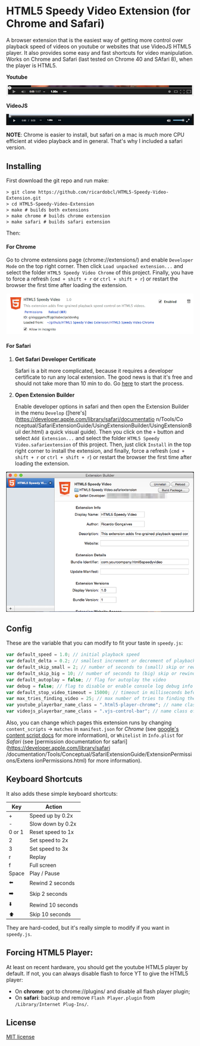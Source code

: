 # HTML5 Speedy Video Extension (for Chrome and Safari)

A browser extension that is the easiest way of getting more control over
playback speed of videos on youtube or websites that use VideoJS HTML5 player.
It also provides some easy and fast shortcuts for video manipulation. Works on
Chrome and Safari (last tested on Chrome 40 and SAfari 8), when the player is
HTML5.

**Youtube**

![Youtube Player](screenshots/yt_player.png)

**VideoJS**

![VideoJS Player](screenshots/vjs_player.png)


**NOTE**: Chrome is easier to install, but safari on a mac is *much* more CPU
efficient at video playback and in general. That's why I included a safari
version.

## Installing

First download the git repo and run make:

```Shell
> git clone https://github.com/ricardobcl/HTML5-Speedy-Video-Extension.git
> cd HTML5-Speedy-Video-Extension
> make # builds both extensions
> make chrome # builds chrome extension
> make safari # builds safari extension
```
Then:

#### For Chrome

Go to chrome extensions page (chrome://extensions/) and enable `Developer Mode`
on the top right corner. Then click `Load unpacked extension...` and select the
folder `HTML5 Speedy Video Chrome` of this project. Finally, you have to force a
refresh (`cmd + shift + r` or `ctrl + shift + r`) or restart the browser the
first time after loading the extension.

![Chrome Extensions](screenshots/chrome_ext.png)

#### For Safari

1. **Get Safari Developer Certificate**

    Safari is a bit more complicated, because it requires a developer certificate to
    run any local extension. The good news is that it's free and should not take
    more than 10 min to do. Go [here](https://developer.apple.com/programs/safari/)
    to start the process.

2. **Open Extension Builder**

    Enable developer options in safari and then open the Extension Builder in
    the menu `Develop`
    ([here's](https://developer.apple.com/library/safari/documentatio n/Tools/Co
    nceptual/SafariExtensionGuide/UsingExtensionBuilder/UsingExtensionBuil
    der.html) a quick visual guide). Then you click on the `+` button and select
    `Add Extension...` and select the folder `HTML5 Speedy
    Video.safariextension` of this project. Then, just click `Install` in     the
    top right corner to install the extension, and finally, force a refresh (`cmd +
    shift + r` or `ctrl + shift + r`) or restart the browser the first time after
    loading the extension.

![Safari Extension Builder](screenshots/safari_ext_builder.png)

## Config

These are the variable that you can modify to fit your taste in `speedy.js`:

```Javascript
var default_speed = 1.0; // initial playback speed 
var default_delta = 0.2; // smallest increment or decrement of playback speed
var default_skip_small = 2; // number of seconds to (small) skip or rewind the video
var default_skip_big = 10; // number of seconds to (big) skip or rewind the video
var default_autoplay = false; // flag for autoplay the video
var debug = false; // flag to disable or enable console log debug info
var default_stop_video_timeout = 15000; // timeout in milliseconds before stop pausing the video
var max_tries_finding_video = 25; // max number of tries to finding the video
var youtube_playerbar_name_class = ".html5-player-chrome"; // name class of youtube player bar 
var videojs_playerbar_name_class = ".vjs-control-bar"; // name class of VideoJS player bar 
```

Also, you can change which pages this extension runs by changing
`content_scripts` -> `matches` in `manifest.json` for *Chrome* (see [google's
content script docs](https://developer.chrome.com/extensions/content_scripts)
for more information), or `Whitelist` in `Info.plist` for *Safari* (see
[permission documentation for safari](https://developer.apple.com/library/safari
/documentation/Tools/Conceptual/SafariExtensionGuide/ExtensionPermissions/Extens
ionPermissions.html) for more information).

## Keyboard Shortcuts

It also adds these simple keyboard shortcuts:

Key             | Action
---             | ---
+               | Speed up by 0.2x
-               | Slow down by 0.2x
0 or 1          | Reset speed to 1x
2               | Set speed to 2x
3               | Set speed to 3x
r               | Replay
f               | Full screen
Space           | Play / Pause
:arrow_left:    | Rewind 2 seconds
:arrow_right:   | Skip 2 seconds
:arrow_down:    | Rewind 10 seconds
:arrow_up:      | Skip 10 seconds



They are hard-coded, but it's really simple to modify if you want in
`speedy.js`.

## Forcing HTML5 Player:

At least on recent hardware, you should get the youtube HTML5 player by default.
If not, you can always disable flash to force YT to give the HTML5 player:

* On **chrome**: got to chrome://plugins/ and disable all flash player plugin;
* On **safari**: backup and remove `Flash Player.plugin` from `/Library/Internet Plug-Ins/`.


## License

[MIT license](http://opensource.org/licenses/MIT)
